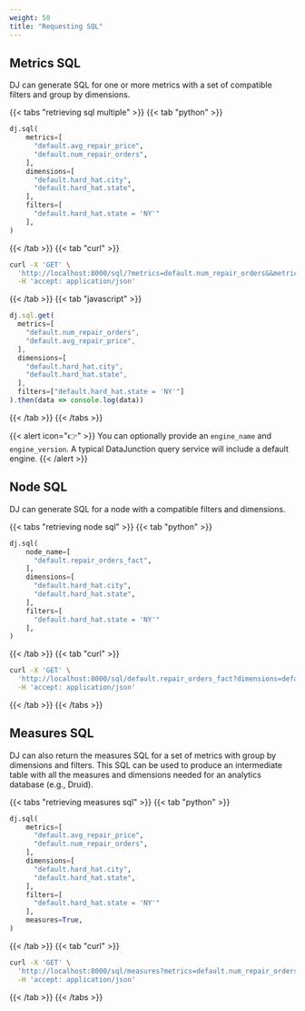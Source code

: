 ```yaml
---
weight: 50
title: "Requesting SQL"
---
```


## Metrics SQL

DJ can generate SQL for one or more metrics with a set of compatible filters and group by dimensions.

{{< tabs "retrieving sql multiple" >}}
{{< tab "python" >}}
```py
dj.sql(
    metrics=[
      "default.avg_repair_price",
      "default.num_repair_orders",
    ],
    dimensions=[
      "default.hard_hat.city",
      "default.hard_hat.state",
    ],
    filters=[
      "default.hard_hat.state = 'NY'"
    ],
)
```
{{< /tab >}}
{{< tab "curl" >}}
```sh
curl -X 'GET' \
  'http://localhost:8000/sql/?metrics=default.num_repair_orders&&metrics=default.avg_repair_price&dimensions=default.hard_hat.city&dimensions=default.hard_hat.state&filters=default.hard_hat.state%20%3D%20%27NY%27' \
  -H 'accept: application/json'
```
{{< /tab >}}
{{< tab "javascript" >}}
```js
dj.sql.get(
  metrics=[
    "default.num_repair_orders",
    "default.avg_repair_price",
  ],
  dimensions=[
    "default.hard_hat.city",
    "default.hard_hat.state",
  ],
  filters=["default.hard_hat.state = 'NY'"]
).then(data => console.log(data))
```
{{< /tab >}}
{{< /tabs >}}

{{< alert icon="👉" >}}
You can optionally provide an `engine_name` and `engine_version`. A typical DataJunction query service will include a default engine.
{{< /alert >}}

## Node SQL
DJ can generate SQL for a node with a compatible filters and dimensions.

{{< tabs "retrieving node sql" >}}
{{< tab "python" >}}
```py
dj.sql(
    node_name=[
      "default.repair_orders_fact",
    ],
    dimensions=[
      "default.hard_hat.city",
      "default.hard_hat.state",
    ],
    filters=[
      "default.hard_hat.state = 'NY'"
    ],
)
```
{{< /tab >}}
{{< tab "curl" >}}
```sh
curl -X 'GET' \
  'http://localhost:8000/sql/default.repair_orders_fact?dimensions=default.hard_hat.city&dimensions=default.hard_hat.state&filters=default.hard_hat.state%20%3D%20%27NY%27' \
  -H 'accept: application/json'
```
{{< /tab >}}
{{< /tabs >}}

## Measures SQL

DJ can also return the measures SQL for a set of metrics with group by dimensions and filters. This SQL can be used to produce an intermediate table with all the measures and dimensions needed for an analytics database (e.g., Druid).

{{< tabs "retrieving measures sql" >}}
{{< tab "python" >}}
```py
dj.sql(
    metrics=[
      "default.avg_repair_price",
      "default.num_repair_orders",
    ],
    dimensions=[
      "default.hard_hat.city",
      "default.hard_hat.state",
    ],
    filters=[
      "default.hard_hat.state = 'NY'"
    ],
    measures=True,
)
```
{{< /tab >}}
{{< tab "curl" >}}
```sh
curl -X 'GET' \
  'http://localhost:8000/sql/measures?metrics=default.num_repair_orders&&metrics=default.avg_repair_price&dimensions=default.hard_hat.city&dimensions=default.hard_hat.state&filters=default.hard_hat.state%20%3D%20%27NY%27' \
  -H 'accept: application/json'
```
{{< /tab >}}
{{< /tabs >}}
